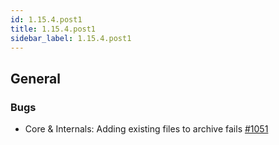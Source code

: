```yaml
---
id: 1.15.4.post1
title: 1.15.4.post1
sidebar_label: 1.15.4.post1
---
```


## General

### Bugs

-   Core & Internals: Adding existing files to archive fails
    [\#1051](https://github.com/rucio/rucio/issues/1051)
